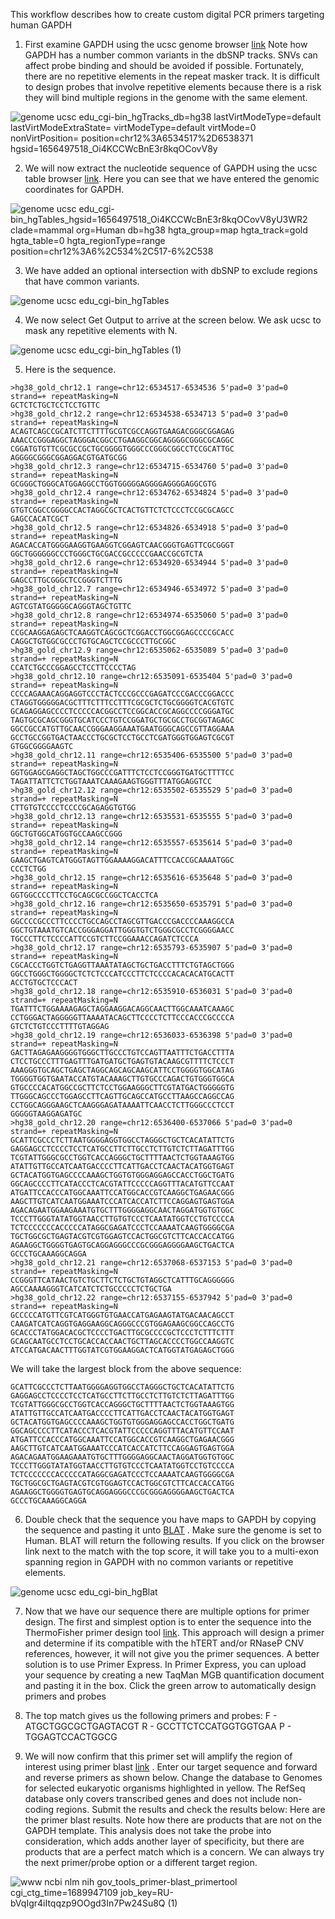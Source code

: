 This workflow describes how to create custom digital PCR primers targeting human GAPDH

1. First examine GAPDH using the ucsc genome browser [link](https://genome.ucsc.edu/cgi-bin/hgTracks?db=hg38&lastVirtModeType=default&lastVirtModeExtraState=&virtModeType=default&virtMode=0&nonVirtPosition=&position=chr12%3A6534517%2D6538371&hgsid=1656497518_Oi4KCCWcBnE3r8kqOCovV8yU3WR2) Note how GAPDH has a number common variants in the dbSNP tracks. SNVs can affect probe binding and should be avoided if possible. Fortunately, there are no repetitive elements in the repeat masker track. It is difficult to design probes that involve repetitive elements because there is a risk they will bind multiple regions in the genome with the same element.

![genome ucsc edu_cgi-bin_hgTracks_db=hg38 lastVirtModeType=default lastVirtModeExtraState= virtModeType=default virtMode=0 nonVirtPosition= position=chr12%3A6534517%2D6538371 hgsid=1656497518_Oi4KCCWcBnE3r8kqOCovV8y](https://github.com/p4rkerw/dpcr_design/assets/53058914/aae86718-6fbe-43ec-9bd1-ce75c79b792f)

2. We will now extract the nucleotide sequence of GAPDH using the ucsc table browser [link](https://genome.ucsc.edu/cgi-bin/hgTables?hgsid=1662123772_FpXeaHHsKgAAMUB54s7ucnMIsOVX&hgta_nextIntersectGroup=varRep&hgta_nextIntersectTrack=dbSnp155Composite&hgta_nextIntersectTable=dbSnp155Common&hgta_nextIntersectOp=none&hgta_nextMoreThreshold=100&hgta_nextLessThreshold=80&boolshad.hgta_nextInvertTable=0&boolshad.hgta_nextInvertTable2=0&hgta_doIntersectSubmit=submit). Here you can see that we have entered the genomic coordinates for GAPDH.

![genome ucsc edu_cgi-bin_hgTables_hgsid=1656497518_Oi4KCCWcBnE3r8kqOCovV8yU3WR2 clade=mammal org=Human db=hg38 hgta_group=map hgta_track=gold hgta_table=0 hgta_regionType=range position=chr12%3A6%2C534%2C517-6%2C538](https://github.com/p4rkerw/dpcr_design/assets/53058914/95a03760-5f49-4d72-8182-267b3eb4dbb3)


3. We have added an optional intersection with dbSNP to exclude regions that have common variants. 

![genome ucsc edu_cgi-bin_hgTables](https://github.com/p4rkerw/dpcr_design/assets/53058914/6b2c1f50-0d4b-4a48-ae66-2f611b3bd14b)


4. We now select Get Output to arrive at the screen below. We ask ucsc to mask any repetitive elements with N. 

![genome ucsc edu_cgi-bin_hgTables (1)](https://github.com/p4rkerw/dpcr_design/assets/53058914/dba1d260-3eeb-4150-ac18-fd31fe07ad86)


5. Here is the sequence.
```
>hg38_gold_chr12.1 range=chr12:6534517-6534536 5'pad=0 3'pad=0 strand=+ repeatMasking=N
GCTCTCTGCTCCTCCTGTTC
>hg38_gold_chr12.2 range=chr12:6534538-6534713 5'pad=0 3'pad=0 strand=+ repeatMasking=N
ACAGTCAGCCGCATCTTCTTTTGCGTCGCCAGGTGAAGACGGGCGGAGAG
AAACCCGGGAGGCTAGGGACGGCCTGAAGGCGGCAGGGGCGGGCGCAGGC
CGGATGTGTTCGCGCCGCTGCGGGGTGGGCCCGGGCGGCCTCCGCATTGC
AGGGGCGGGCGGAGGACGTGATGCGG
>hg38_gold_chr12.3 range=chr12:6534715-6534760 5'pad=0 3'pad=0 strand=+ repeatMasking=N
GCGGGCTGGGCATGGAGGCCTGGTGGGGGAGGGGAGGGGAGGCGTG
>hg38_gold_chr12.4 range=chr12:6534762-6534824 5'pad=0 3'pad=0 strand=+ repeatMasking=N
GTGTCGGCCGGGGCCACTAGGCGCTCACTGTTCTCTCCCTCCGCGCAGCC
GAGCCACATCGCT
>hg38_gold_chr12.5 range=chr12:6534826-6534918 5'pad=0 3'pad=0 strand=+ repeatMasking=N
AGACACCATGGGGAAGGTGAAGGTCGGAGTCAACGGGTGAGTTCGCGGGT
GGCTGGGGGGCCCTGGGCTGCGACCGCCCCCGAACCGCGTCTA
>hg38_gold_chr12.6 range=chr12:6534920-6534944 5'pad=0 3'pad=0 strand=+ repeatMasking=N
GAGCCTTGCGGGCTCCGGGTCTTTG
>hg38_gold_chr12.7 range=chr12:6534946-6534972 5'pad=0 3'pad=0 strand=+ repeatMasking=N
AGTCGTATGGGGGCAGGGTAGCTGTTC
>hg38_gold_chr12.8 range=chr12:6534974-6535060 5'pad=0 3'pad=0 strand=+ repeatMasking=N
CCGCAAGGAGAGCTCAAGGTCAGCGCTCGGACCTGGCGGAGCCCCGCACC
CAGGCTGTGGCGCCCTGTGCAGCTCCGCCCTTGCGGC
>hg38_gold_chr12.9 range=chr12:6535062-6535089 5'pad=0 3'pad=0 strand=+ repeatMasking=N
CCATCTGCCCGGAGCCTCCTTCCCCTAG
>hg38_gold_chr12.10 range=chr12:6535091-6535404 5'pad=0 3'pad=0 strand=+ repeatMasking=N
CCCCAGAAACAGGAGGTCCCTACTCCCGCCCGAGATCCCGACCCGGACCC
CTAGGTGGGGGACGCTTTCTTTCCTTTCGCGCTCTGCGGGGTCACGTGTC
GCAGAGGAGCCCCTCCCCCACGGCCTCCGGCACCGCAGGCCCCGGGATGC
TAGTGCGCAGCGGGTGCATCCCTGTCCGGATGCTGCGCCTGCGGTAGAGC
GGCCGCCATGTTGCAACCGGGAAGGAAATGAATGGGCAGCCGTTAGGAAA
GCCTGCCGGTGACTAACCCTGCGCTCCTGCCTCGATGGGTGGAGTCGCGT
GTGGCGGGGAAGTC
>hg38_gold_chr12.11 range=chr12:6535406-6535500 5'pad=0 3'pad=0 strand=+ repeatMasking=N
GGTGGAGCGAGGCTAGCTGGCCCGATTTCTCCTCCGGGTGATGCTTTTCC
TAGATTATTCTCTGGTAAATCAAAGAAGTGGGTTTATGGAGGTCC
>hg38_gold_chr12.12 range=chr12:6535502-6535529 5'pad=0 3'pad=0 strand=+ repeatMasking=N
CTTGTGTCCCCTCCCCGCAGAGGTGTGG
>hg38_gold_chr12.13 range=chr12:6535531-6535555 5'pad=0 3'pad=0 strand=+ repeatMasking=N
GGCTGTGGCATGGTGCCAAGCCGGG
>hg38_gold_chr12.14 range=chr12:6535557-6535614 5'pad=0 3'pad=0 strand=+ repeatMasking=N
GAAGCTGAGTCATGGGTAGTTGGAAAAGGACATTTCCACCGCAAAATGGC
CCCTCTGG
>hg38_gold_chr12.15 range=chr12:6535616-6535648 5'pad=0 3'pad=0 strand=+ repeatMasking=N
GGTGGCCCCTTCCTGCAGCGCCGGCTCACCTCA
>hg38_gold_chr12.16 range=chr12:6535650-6535791 5'pad=0 3'pad=0 strand=+ repeatMasking=N
GGCCCCGCCCTTCCCCTGCCAGCCTAGCGTTGACCCGACCCCAAAGGCCA
GGCTGTAAATGTCACCGGGAGGATTGGGTGTCTGGGCGCCTCGGGGAACC
TGCCCTTCTCCCCATTCCGTCTTCCGGAAACCAGATCTCCCA
>hg38_gold_chr12.17 range=chr12:6535793-6535907 5'pad=0 3'pad=0 strand=+ repeatMasking=N
CGCACCCTGGTCTGAGGTTAAATATAGCTGCTGACCTTTCTGTAGCTGGG
GGCCTGGGCTGGGGCTCTCTCCCATCCCTTCTCCCCACACACATGCACTT
ACCTGTGCTCCCACT
>hg38_gold_chr12.18 range=chr12:6535910-6536031 5'pad=0 3'pad=0 strand=+ repeatMasking=N
TGATTTCTGGAAAAGAGCTAGGAAGGACAGGCAACTTGGCAAATCAAAGC
CCTGGGACTAGGGGGTTAAAATACAGCTTCCCCTCTTCCCACCCGCCCCA
GTCTCTGTCCCTTTTGTAGGAG
>hg38_gold_chr12.19 range=chr12:6536033-6536398 5'pad=0 3'pad=0 strand=+ repeatMasking=N
GACTTAGAGAAGGGGTGGGCTTGCCCTGTCCAGTTAATTTCTGACCTTTA
CTCCTGCCCTTTGAGTTTGATGATGCTGAGTGTACAAGCGTTTTCTCCCT
AAAGGGTGCAGCTGAGCTAGGCAGCAGCAAGCATTCCTGGGGTGGCATAG
TGGGGTGGTGAATACCATGTACAAAGCTTGTGCCCAGACTGTGGGTGGCA
GTGCCCCACATGGCCGCTTCTCCTGGAAGGGCTTCGTATGACTGGGGGTG
TTGGGCAGCCCTGGAGCCTTCAGTTGCAGCCATGCCTTAAGCCAGGCCAG
CCTGGCAGGGAAGCTCAAGGGAGATAAAATTCAACCTCTTGGGCCCTCCT
GGGGGTAAGGAGATGC
>hg38_gold_chr12.20 range=chr12:6536400-6537066 5'pad=0 3'pad=0 strand=+ repeatMasking=N
GCATTCGCCCTCTTAATGGGGAGGTGGCCTAGGGCTGCTCACATATTCTG
GAGGAGCCTCCCCTCCTCATGCCTTCTTGCCTCTTGTCTCTTAGATTTGG
TCGTATTGGGCGCCTGGTCACCAGGGCTGCTTTTAACTCTGGTAAAGTGG
ATATTGTTGCCATCAATGACCCCTTCATTGACCTCAACTACATGGTGAGT
GCTACATGGTGAGCCCCAAAGCTGGTGTGGGAGGAGCCACCTGGCTGATG
GGCAGCCCCTTCATACCCTCACGTATTCCCCCAGGTTTACATGTTCCAAT
ATGATTCCACCCATGGCAAATTCCATGGCACCGTCAAGGCTGAGAACGGG
AAGCTTGTCATCAATGGAAATCCCATCACCATCTTCCAGGAGTGAGTGGA
AGACAGAATGGAAGAAATGTGCTTTGGGGAGGCAACTAGGATGGTGTGGC
TCCCTTGGGTATATGGTAACCTTGTGTCCCTCAATATGGTCCTGTCCCCA
TCTCCCCCCCACCCCCATAGGCGAGATCCCTCCAAAATCAAGTGGGGCGA
TGCTGGCGCTGAGTACGTCGTGGAGTCCACTGGCGTCTTCACCACCATGG
AGAAGGCTGGGGTGAGTGCAGGAGGGCCCGCGGGAGGGGAAGCTGACTCA
GCCCTGCAAAGGCAGGA
>hg38_gold_chr12.21 range=chr12:6537068-6537153 5'pad=0 3'pad=0 strand=+ repeatMasking=N
CCGGGTTCATAACTGTCTGCTTCTCTGCTGTAGGCTCATTTGCAGGGGGG
AGCCAAAAGGGTCATCATCTCTGCCCCCTCTGCTGA
>hg38_gold_chr12.22 range=chr12:6537155-6537942 5'pad=0 3'pad=0 strand=+ repeatMasking=N
GCCCCCATGTTCGTCATGGGTGTGAACCATGAGAAGTATGACAACAGCCT
CAAGATCATCAGGTGAGGAAGGCAGGGCCCGTGGAGAAGCGGCCAGCCTG
GCACCCTATGGACACGCTCCCCTGACTTGCGCCCCGCTCCCTCTTTCTTT
GCAGCAATGCCTCCTGCACCACCAACTGCTTAGCACCCCTGGCCAAGGTC
ATCCATGACAACTTTGGTATCGTGGAAGGACTCATGGTATGAGAGCTGGG
```

We will take the largest block from the above sequence:
```
GCATTCGCCCTCTTAATGGGGAGGTGGCCTAGGGCTGCTCACATATTCTG
GAGGAGCCTCCCCTCCTCATGCCTTCTTGCCTCTTGTCTCTTAGATTTGG
TCGTATTGGGCGCCTGGTCACCAGGGCTGCTTTTAACTCTGGTAAAGTGG
ATATTGTTGCCATCAATGACCCCTTCATTGACCTCAACTACATGGTGAGT
GCTACATGGTGAGCCCCAAAGCTGGTGTGGGAGGAGCCACCTGGCTGATG
GGCAGCCCCTTCATACCCTCACGTATTCCCCCAGGTTTACATGTTCCAAT
ATGATTCCACCCATGGCAAATTCCATGGCACCGTCAAGGCTGAGAACGGG
AAGCTTGTCATCAATGGAAATCCCATCACCATCTTCCAGGAGTGAGTGGA
AGACAGAATGGAAGAAATGTGCTTTGGGGAGGCAACTAGGATGGTGTGGC
TCCCTTGGGTATATGGTAACCTTGTGTCCCTCAATATGGTCCTGTCCCCA
TCTCCCCCCCACCCCCATAGGCGAGATCCCTCCAAAATCAAGTGGGGCGA
TGCTGGCGCTGAGTACGTCGTGGAGTCCACTGGCGTCTTCACCACCATGG
AGAAGGCTGGGGTGAGTGCAGGAGGGCCCGCGGGAGGGGAAGCTGACTCA
GCCCTGCAAAGGCAGGA
```

6. Double check that the sequence you have maps to GAPDH by copying the sequence and pasting it unto [BLAT](https://genome.ucsc.edu/cgi-bin/hgBlat) . Make sure the genome is set to Human. BLAT will return the following results. If you click on the browser link next to the match with the top score, it will take you to a multi-exon spanning region in GAPDH with no common variants or repetitive elements. 

![genome ucsc edu_cgi-bin_hgBlat](https://github.com/p4rkerw/dpcr_design/assets/53058914/e1eddad0-2571-4edf-9da7-a41c0c4b24f4)


7. Now that we have our sequence there are multiple options for primer design. The first and simplest option is to enter the sequence into the ThermoFisher primer design tool [link](https://www.thermofisher.com/order/custom-assay-design-tool/). This approach will design a primer and determine if its compatible with the hTERT and/or RNaseP CNV references, however, it will not give you the primer sequences. A better solution is to use Primer Express. In Primer Express, you can upload your sequence by creating a new TaqMan MGB quantification document and pasting it in the box. Click the green arrow to automatically design primers and probes


8. The top match gives us the following primers and probes:
F - ATGCTGGCGCTGAGTACGT
R - GCCTTCTCCATGGTGGTGAA
P - TGGAGTCCACTGGCG

9. We will now confirm that this primer set will amplify the region of interest using primer blast [link](https://www.ncbi.nlm.nih.gov/tools/primer-blast/index.cgi) . Enter our target sequence and forward and reverse primers as shown below. Change the database to Genomes for selected eukaryotic organisms highlighted in yellow. The RefSeq database only covers transcribed genes and does not include non-coding regions. Submit the results and check the results below:
Here are the primer blast results. Note how there are products that are not on the GAPDH template. This analysis does not take the probe into consideration, which adds another layer of specificity, but there are products that are a perfect match which is a concern. We can always try the next primer/probe option or a different target region. 

![www ncbi nlm nih gov_tools_primer-blast_primertool cgi_ctg_time=1689947109 job_key=RU-bVqIgr4iItqqzp9OOgd3In7Pw24Su8Q (1)](https://github.com/p4rkerw/dpcr_design/assets/53058914/b32250a8-37d0-40ae-bd74-0d3529843d8e)
